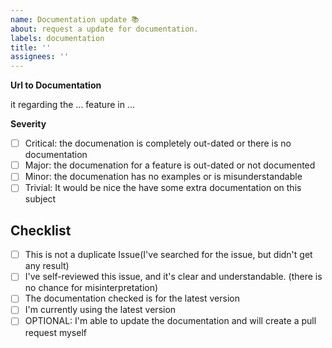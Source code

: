 ```yaml
---
name: Documentation update 📚
about: request a update for documentation.
labels: documentation
title: ''
assignees: ''
---
```

<!-- Thank you for reporting this documentation update -->
<!-- Make sure to check everything is filled in correctly -->
**Url to Documentation**
<!-- A clear and concise description of what the bug is. -->
it regarding the ... feature in ...

**Severity**  
<!-- check like this 
- [ ] unchecked box
- [x] checked box -->
- [ ] Critical: the documenation is completely out-dated or there is no documentation
- [ ] Major: the documenation for a feature is out-dated or not documented
- [ ] Minor: the documenation has no examples or is misunderstandable
- [ ] Trivial: It would be nice the have some extra documentation on this subject

## Checklist
<!-- check like this 
- [ ] unchecked box
- [x] checked box -->
- [ ] This is not a duplicate Issue(I've searched for the issue, but didn't get any result)
- [ ] I've self-reviewed this issue, and it's clear and understandable. (there is no chance for misinterpretation)
- [ ] The documentation checked is for the latest version
- [ ] I'm currently using the latest version
- [ ] OPTIONAL: I'm able to update the documentation and will create a pull request myself
<!-- Only if the whole checklist is check, then the issue may be published -->